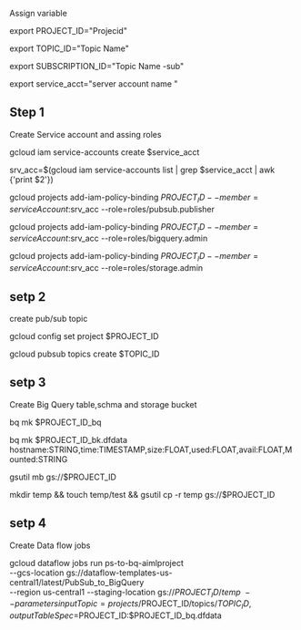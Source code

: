 
Assign variable 

export PROJECT_ID="Projecid"

export TOPIC_ID="Topic Name"

export SUBSCRIPTION_ID="Topic Name -sub"

export service_acct="server account name "

## Step 1 
Create Service account and assing roles 

gcloud iam service-accounts create $service_acct

srv_acc=$(gcloud iam service-accounts list | grep $service_acct | awk {'print $2'})

gcloud projects add-iam-policy-binding $PROJECT_ID --member=serviceAccount:$srv_acc --role=roles/pubsub.publisher

gcloud projects add-iam-policy-binding $PROJECT_ID --member=serviceAccount:$srv_acc --role=roles/bigquery.admin

gcloud projects add-iam-policy-binding $PROJECT_ID --member=serviceAccount:$srv_acc --role=roles/storage.admin

## setp 2

create pub/sub topic 

gcloud config set project $PROJECT_ID

gcloud pubsub topics create $TOPIC_ID

## setp 3

Create Big Query table,schma and storage bucket 

bq mk $PROJECT_ID_bq

bq mk $PROJECT_ID_bk.dfdata hostname:STRING,time:TIMESTAMP,size:FLOAT,used:FLOAT,avail:FLOAT,Mounted:STRING

gsutil mb gs://$PROJECT_ID

mkdir temp && touch temp/test && gsutil cp -r temp gs://$PROJECT_ID

## setp 4

Create Data flow jobs 

gcloud dataflow jobs run ps-to-bq-aimlproject \
--gcs-location gs://dataflow-templates-us-central1/latest/PubSub_to_BigQuery \
--region us-central1 --staging-location gs://$PROJECT_ID/temp \
--parameters inputTopic=projects/$PROJECT_ID/topics/$TOPIC_ID,outputTableSpec=$PROJECT_ID:$PROJECT_ID_bq.dfdata
